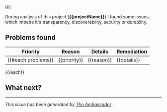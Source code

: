 Hi!

During analysis of this project (**{{projectName}}**) I found some issues,
which impede it's transparency, discoverability, security or durability.

## Problems found

| Priority | Reason | Details | Remediation |
|----------|--------|---------|-------------|
{{#each problems}}| {{priority}} | {{reason}} | {{details}} | {{remediation}} |
{{/each}}

## What next?

---

_This issue has been generated by [The Ambassador](https://github.com/Roche/the-ambassador)_.
